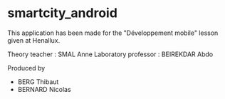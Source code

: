 # smartcity_android
This application has been made for the "Développement mobile" lesson given at Henallux.

Theory teacher : SMAL Anne
Laboratory professor : BEIREKDAR Abdo

Produced by 
* BERG Thibaut
* BERNARD Nicolas 
